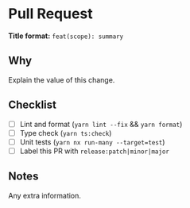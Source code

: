 # Pull Request

**Title format:** `feat(scope): summary`

## Why

Explain the value of this change.

## Checklist

- [ ] Lint and format (`yarn lint --fix` && `yarn format`)
- [ ] Type check (`yarn ts:check`)
- [ ] Unit tests (`yarn nx run-many --target=test`)
- [ ] Label this PR with `release:patch|minor|major`

## Notes

Any extra information.
